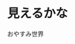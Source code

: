 <html lang="ja">
<head>
<title>サブ表示</title>
</head>
<body>
<h1>見えるかな</h1>
<p>おやすみ世界</p>
</body>
</html>